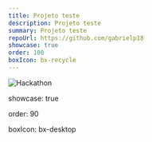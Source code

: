 ```yaml
---
title: Projeto teste
description: Projeto teste
summary: Projeto teste
repoUrl: https://github.com/gabrielp18
showcase: true
order: 100
boxIcon: bx-recycle
---
```


<!-- The android application crowdsources information about the location where garbage has been dumped across the city. Users can crowdfund clean up tasks to remove the garbage. Once a volunteer takes up the task, clears the garbage and gets it verified, the crowdfunded money will be awarded to him. -->

![Hackathon](https://shields.io/badge/hackathon-2nd-blue)

<!-- usar para aparecer na pagina inicial -->
showcase: true 
<!-- quanto maior o número mais pra frente fica o projeto -->
order: 90 
<!-- ícone -->
boxIcon: bx-desktop